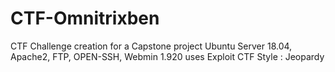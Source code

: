 # CTF-Omnitrixben
CTF Challenge creation for a Capstone project
Ubuntu Server 18.04, Apache2, FTP, OPEN-SSH, Webmin 1.920 uses Exploit
CTF Style : Jeopardy
